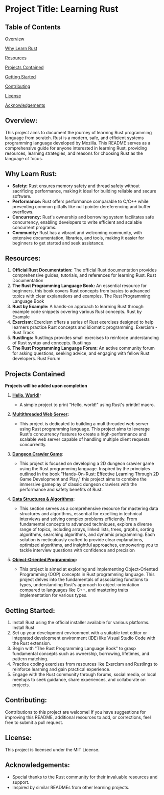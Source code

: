 # **Project Title: Learning Rust**

## Table of Contents
[Overview](https://github.com/WambuaJoe/Multiverse-of-Rust-ness?tab=readme-ov-file#overview)

[Why Learn Rust](https://github.com/WambuaJoe/Multiverse-of-Rust-ness?tab=readme-ov-file#why-learn-rust)

[Resources](https://github.com/WambuaJoe/Multiverse-of-Rust-ness?tab=readme-ov-file#resources)

[Projects Contained](https://github.com/WambuaJoe/Multiverse-of-Rust-ness?tab=readme-ov-file#resources)

[Getting Started](https://github.com/WambuaJoe/Multiverse-of-Rust-ness?tab=readme-ov-file#getting-started)

[Contributing](https://github.com/WambuaJoe/Multiverse-of-Rust-ness?tab=readme-ov-file#contributing)

[License](https://github.com/WambuaJoe/Multiverse-of-Rust-ness?tab=readme-ov-file#license)

[Acknowledgements](https://github.com/WambuaJoe/Multiverse-of-Rust-ness?tab=readme-ov-file#acknowledgements)


## **Overview:** 
This project aims to document the journey of learning Rust programming language from scratch. Rust is a modern, safe, and efficient systems programming language developed by Mozilla. This README serves as a comprehensive guide for anyone interested in learning Rust, providing resources, learning strategies, and reasons for choosing Rust as the language of focus.

## **Why Learn Rust:**

-   **Safety:** Rust ensures memory safety and thread safety without sacrificing performance, making it ideal for building reliable and secure software.
-   **Performance:** Rust offers performance comparable to C/C++ while preventing common pitfalls like null pointer dereferencing and buffer overflows.
-   **Concurrency:** Rust's ownership and borrowing system facilitates safe concurrency, enabling developers to write efficient and scalable concurrent programs.
-   **Community:** Rust has a vibrant and welcoming community, with extensive documentation, libraries, and tools, making it easier for beginners to get started and seek assistance.

## **Resources:**

1.  **Official Rust Documentation:** The official Rust documentation provides comprehensive guides, tutorials, and references for learning Rust. Rust Documentation
2.  **The Rust Programming Language Book:** An essential resource for beginners, this book covers Rust concepts from basics to advanced topics with clear explanations and examples. The Rust Programming Language Book
3.  **Rust by Example:** A hands-on approach to learning Rust through example code snippets covering various Rust concepts. Rust by Example
4.  **Exercism:** Exercism offers a series of Rust exercises designed to help learners practice Rust concepts and idiomatic programming. Exercism - Rust Track
5.  **Rustlings:** Rustlings provides small exercises to reinforce understanding of Rust syntax and concepts. Rustlings
6.  **The Rust Programming Language Forum:** An active community forum for asking questions, seeking advice, and engaging with fellow Rust developers. Rust Forum

## **Projects Contained**
**Projects will be added upon completion**
1. **[Hello, World!](https://github.com/WambuaJoe/Multiverse-of-Rust-ness/tree/main/hello-world):**
    * A simple project to print "Hello, world!" using Rust's println! macro.
    
2. **[Multithreaded Web Server](https://github.com/WambuaJoe/Multiverse-of-Rust-ness/tree/main/web-server):** 
    * This project is dedicated to building a multithreaded web server using Rust programming language. This project aims to leverage Rust's concurrency features to create a high-performance and scalable web server capable of handling multiple client requests concurrently.
    
3. **[Dungeon Crawler Game](https://github.com/WambuaJoe/Multiverse-of-Rust-ness/tree/main/dungeon-crawler):** 
    * This project is focused on developing a 2D dungeon crawler game using the Rust programming language. Inspired by the principles outlined in the book "Hands-On-Rust: Effective Learning Through 2D Game Development and Play," this project aims to combine the immersive gameplay of classic dungeon crawlers with the performance and safety benefits of Rust.
    
4. **[Data Structures & Algorithms](https://github.com/WambuaJoe/Multiverse-of-Rust-ness/tree/main/dsa):** 
    * This section serves as a comprehensive resource for mastering data structures and algorithms, essential for excelling in technical interviews and solving complex problems efficiently. From fundamental concepts to advanced techniques, explore a diverse range of topics, including arrays, linked lists, trees, graphs, sorting algorithms, searching algorithms, and dynamic programming. Each solution is meticulously crafted to provide clear explanations, optimized algorithms, and insightful approaches, empowering you to tackle interview questions with confidence and precision

5. **[Object-Oriented Programming](https://github.com/WambuaJoe/Multiverse-of-Rust-ness/tree/main/oop-rust):**
    * This project is aimed at exploring and implementing Object-Oriented Programming (OOP) concepts in Rust programming language. This project delves into the fundamentals of associating functions to types, understanding Rust's approach to object-orientation compared to languages like C++, and mastering traits implementation for various types.


## **Getting Started:**

1.  Install Rust using the official installer available for various platforms. Install Rust
2.  Set up your development environment with a suitable text editor or integrated development environment (IDE) like Visual Studio Code with the Rust extension.
3.  Begin with "The Rust Programming Language Book" to grasp fundamental concepts such as ownership, borrowing, lifetimes, and pattern matching.
4.  Practice coding exercises from resources like Exercism and Rustlings to reinforce learning and gain practical experience.
5.  Engage with the Rust community through forums, social media, or local meetups to seek guidance, share experiences, and collaborate on projects.

## **Contributing:**
Contributions to this project are welcome! If you have suggestions for improving this README, additional resources to add, or corrections, feel free to submit a pull request.

## **License:**
 This project is licensed under the MIT License.

## **Acknowledgements:**

-   Special thanks to the Rust community for their invaluable resources and support.
-   Inspired by similar READMEs from other learning projects.